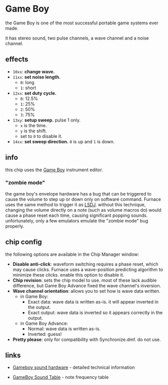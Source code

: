 # Game Boy

the Game Boy is one of the most successful portable game systems ever made.

it has stereo sound, two pulse channels, a wave channel and a noise channel.

## effects

- `10xx`: **change wave.**
- `11xx`: **set noise length.**
  - `0`: long
  - `1`: short
- `12xx`: **set duty cycle.**
  - `0`: 12.5%
  - `1`: 25%
  - `2`: 50%
  - `3`: 75%
- `13xy`: **setup sweep.** pulse 1 only.
  - `x` is the time.
  - `y` is the shift.
  - set to `0` to disable it.
- `14xx`: **set sweep direction.** `0` is up and `1` is down.

## info

this chip uses the [Game Boy](../4-instrument/game-boy.md) instrument editor.

### "zombie mode"

the game boy's envelope hardware has a bug that can be triggered to cause the volume to step up or down only on software command. Furnace uses the same method to trigger it as [LSDJ](https://www.littlesounddj.com/). without this technique, changing the volume directly on a note (such as volume macros do) would cause a phase reset each time, causing significant popping sounds. unfortunately, only a few emulators emulate the "zombie mode" bug properly.

## chip config

the following options are available in the Chip Manager window:

- **Disable anti-click**: waveform switching requires a phase reset, which may cause clicks. Furnace uses a wave-position predicting algorithm to minimize these clicks. enable this option to disable it.
- **Chip revision**: sets the chip model to use. most of these lack audible difference, but Game Boy Advance fixed the wave channel's inversion.
- **Wave channel orientation**: allows you to set how is wave data written.
  - in Game Boy:
    - Exact data: wave data is written as-is. it will appear inverted in the output.
    - Exact output: wave data is inverted so it appears correctly in the output.
  - in Game Boy Advance:
    - Normal: wave data is written as-is.
    - Inverted: guess!
- **Pretty please**: only for compatibility with Synchronize.dmf. do not use.

## links

- [Gameboy sound hardware](https://gbdev.gg8.se/wiki/articles/Gameboy_sound_hardware) - detailed technical information

- [GameBoy Sound Table](http://www.devrs.com/gb/files/sndtab.html) - note frequency table
